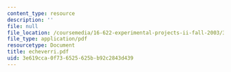 ```yaml
---
content_type: resource
description: ''
file: null
file_location: /coursemedia/16-622-experimental-projects-ii-fall-2003/3e619cca0f736525625bb92c2843d439_echeverri.pdf
file_type: application/pdf
resourcetype: Document
title: echeverri.pdf
uid: 3e619cca-0f73-6525-625b-b92c2843d439
---
```

